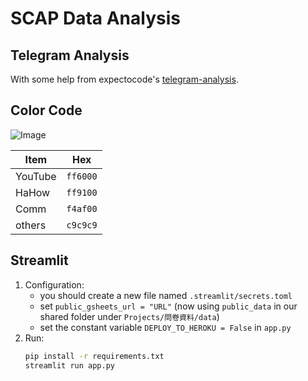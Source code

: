 # SCAP Data Analysis

## Telegram Analysis

With some help from expectocode's [telegram-analysis](https://github.com/expectocode/telegram-analysis#examples).


## Color Code

![Image](https://i.imgur.com/DL9yiaN.png)

| Item    | Hex      |
| ------- | -------- |
| YouTube | `ff6000` |
| HaHow   | `ff9100` |
| Comm    | `f4af00` |
| others  | `c9c9c9` |

## Streamlit 

1. Configuration:
    + you should create a new file named `.streamlit/secrets.toml`
    + set `public_gsheets_url = "URL"` (now using `public_data` in our shared folder under `Projects/問卷資料/data`)
    + set the constant variable `DEPLOY_TO_HEROKU = False` in `app.py`
2. Run:
    ```sh
    pip install -r requirements.txt
    streamlit run app.py
    ```
